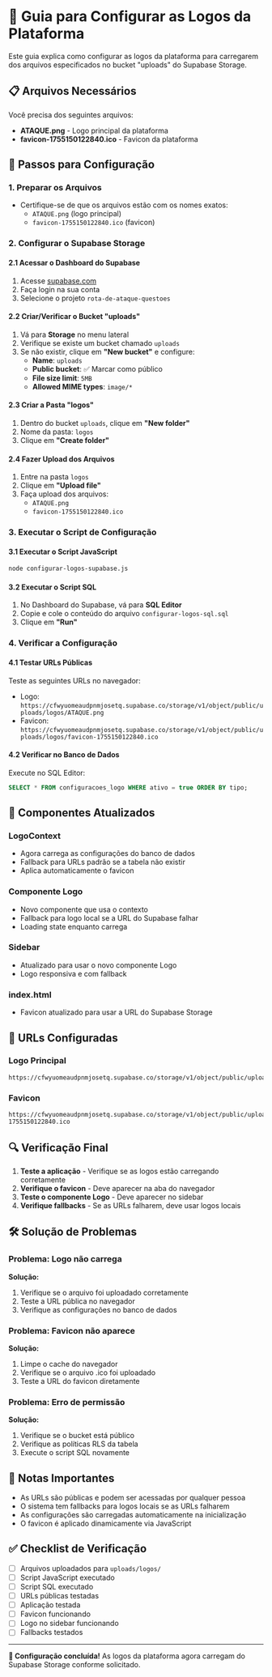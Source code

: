 # 🎨 Guia para Configurar as Logos da Plataforma

Este guia explica como configurar as logos da plataforma para carregarem dos arquivos especificados no bucket "uploads" do Supabase Storage.

## 📋 Arquivos Necessários

Você precisa dos seguintes arquivos:
- **ATAQUE.png** - Logo principal da plataforma
- **favicon-1755150122840.ico** - Favicon da plataforma

## 🚀 Passos para Configuração

### 1. Preparar os Arquivos
- Certifique-se de que os arquivos estão com os nomes exatos:
  - `ATAQUE.png` (logo principal)
  - `favicon-1755150122840.ico` (favicon)

### 2. Configurar o Supabase Storage

#### 2.1 Acessar o Dashboard do Supabase
1. Acesse [supabase.com](https://supabase.com)
2. Faça login na sua conta
3. Selecione o projeto `rota-de-ataque-questoes`

#### 2.2 Criar/Verificar o Bucket "uploads"
1. Vá para **Storage** no menu lateral
2. Verifique se existe um bucket chamado `uploads`
3. Se não existir, clique em **"New bucket"** e configure:
   - **Name**: `uploads`
   - **Public bucket**: ✅ Marcar como público
   - **File size limit**: `5MB`
   - **Allowed MIME types**: `image/*`

#### 2.3 Criar a Pasta "logos"
1. Dentro do bucket `uploads`, clique em **"New folder"**
2. Nome da pasta: `logos`
3. Clique em **"Create folder"**

#### 2.4 Fazer Upload dos Arquivos
1. Entre na pasta `logos`
2. Clique em **"Upload file"**
3. Faça upload dos arquivos:
   - `ATAQUE.png`
   - `favicon-1755150122840.ico`

### 3. Executar o Script de Configuração

#### 3.1 Executar o Script JavaScript
```bash
node configurar-logos-supabase.js
```

#### 3.2 Executar o Script SQL
1. No Dashboard do Supabase, vá para **SQL Editor**
2. Copie e cole o conteúdo do arquivo `configurar-logos-sql.sql`
3. Clique em **"Run"**

### 4. Verificar a Configuração

#### 4.1 Testar URLs Públicas
Teste as seguintes URLs no navegador:
- Logo: `https://cfwyuomeaudpnmjosetq.supabase.co/storage/v1/object/public/uploads/logos/ATAQUE.png`
- Favicon: `https://cfwyuomeaudpnmjosetq.supabase.co/storage/v1/object/public/uploads/logos/favicon-1755150122840.ico`

#### 4.2 Verificar no Banco de Dados
Execute no SQL Editor:
```sql
SELECT * FROM configuracoes_logo WHERE ativo = true ORDER BY tipo;
```

## 🔧 Componentes Atualizados

### LogoContext
- Agora carrega as configurações do banco de dados
- Fallback para URLs padrão se a tabela não existir
- Aplica automaticamente o favicon

### Componente Logo
- Novo componente que usa o contexto
- Fallback para logo local se a URL do Supabase falhar
- Loading state enquanto carrega

### Sidebar
- Atualizado para usar o novo componente Logo
- Logo responsiva e com fallback

### index.html
- Favicon atualizado para usar a URL do Supabase Storage

## 🎯 URLs Configuradas

### Logo Principal
```
https://cfwyuomeaudpnmjosetq.supabase.co/storage/v1/object/public/uploads/logos/ATAQUE.png
```

### Favicon
```
https://cfwyuomeaudpnmjosetq.supabase.co/storage/v1/object/public/uploads/logos/favicon-1755150122840.ico
```

## 🔍 Verificação Final

1. **Teste a aplicação** - Verifique se as logos estão carregando corretamente
2. **Verifique o favicon** - Deve aparecer na aba do navegador
3. **Teste o componente Logo** - Deve aparecer no sidebar
4. **Verifique fallbacks** - Se as URLs falharem, deve usar logos locais

## 🛠️ Solução de Problemas

### Problema: Logo não carrega
**Solução:**
1. Verifique se o arquivo foi uploadado corretamente
2. Teste a URL pública no navegador
3. Verifique as configurações no banco de dados

### Problema: Favicon não aparece
**Solução:**
1. Limpe o cache do navegador
2. Verifique se o arquivo .ico foi uploadado
3. Teste a URL do favicon diretamente

### Problema: Erro de permissão
**Solução:**
1. Verifique se o bucket está público
2. Verifique as políticas RLS da tabela
3. Execute o script SQL novamente

## 📝 Notas Importantes

- As URLs são públicas e podem ser acessadas por qualquer pessoa
- O sistema tem fallbacks para logos locais se as URLs falharem
- As configurações são carregadas automaticamente na inicialização
- O favicon é aplicado dinamicamente via JavaScript

## ✅ Checklist de Verificação

- [ ] Arquivos uploadados para `uploads/logos/`
- [ ] Script JavaScript executado
- [ ] Script SQL executado
- [ ] URLs públicas testadas
- [ ] Aplicação testada
- [ ] Favicon funcionando
- [ ] Logo no sidebar funcionando
- [ ] Fallbacks testados

---

**🎉 Configuração concluída!** As logos da plataforma agora carregam do Supabase Storage conforme solicitado.

